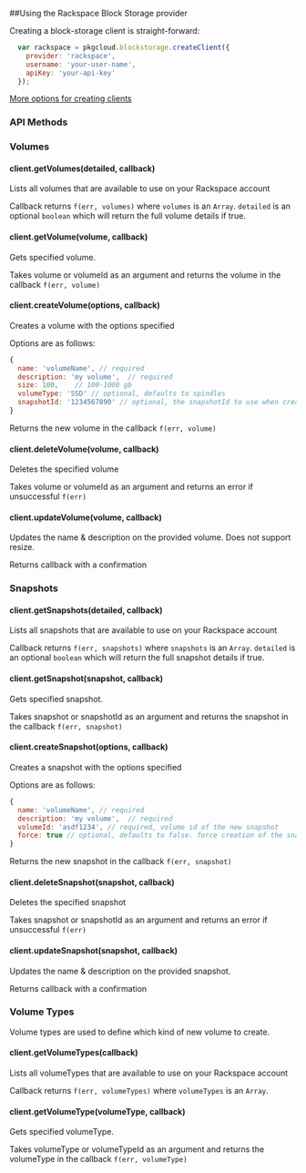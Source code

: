 ##Using the Rackspace Block Storage provider

Creating a block-storage client is straight-forward:

``` js
  var rackspace = pkgcloud.blockstorage.createClient({
    provider: 'rackspace',
    username: 'your-user-name',
    apiKey: 'your-api-key'
  });
```

[More options for creating clients](README.md)

### API Methods

### Volumes

#### client.getVolumes(detailed, callback)
Lists all volumes that are available to use on your Rackspace account

Callback returns `f(err, volumes)` where `volumes` is an `Array`. `detailed` is an optional `boolean` which will return the full volume details if true.

#### client.getVolume(volume, callback)
Gets specified volume.

Takes volume or volumeId as an argument and returns the volume in the callback
`f(err, volume)`

#### client.createVolume(options, callback)
Creates a volume with the options specified

Options are as follows:

```js
{
  name: 'volumeName', // required
  description: 'my volume',  // required
  size: 100,    // 100-1000 gb
  volumeType: 'SSD' // optional, defaults to spindles
  snapshotId: '1234567890' // optional, the snapshotId to use when creating the volume
}
```
Returns the new volume in the callback `f(err, volume)`

#### client.deleteVolume(volume, callback)
Deletes the specified volume

Takes volume or volumeId as an argument and returns an error if unsuccessful `f(err)`

#### client.updateVolume(volume, callback)
Updates the name & description on the provided volume. Does not support resize.

Returns callback with a confirmation

### Snapshots

#### client.getSnapshots(detailed, callback)
Lists all snapshots that are available to use on your Rackspace account

Callback returns `f(err, snapshots)` where `snapshots` is an `Array`. `detailed` is an optional `boolean` which will return the full snapshot details if true.

#### client.getSnapshot(snapshot, callback)
Gets specified snapshot.

Takes snapshot or snapshotId as an argument and returns the snapshot in the callback
`f(err, snapshot)`

#### client.createSnapshot(options, callback)
Creates a snapshot with the options specified

Options are as follows:

```js
{
  name: 'volumeName', // required
  description: 'my volume',  // required
  volumeId: 'asdf1234', // required, volume id of the new snapshot
  force: true // optional, defaults to false. force creation of the snapshot
}
```
Returns the new snapshot in the callback `f(err, snapshot)`

#### client.deleteSnapshot(snapshot, callback)
Deletes the specified snapshot

Takes snapshot or snapshotId as an argument and returns an error if unsuccessful `f(err)`

#### client.updateSnapshot(snapshot, callback)
Updates the name & description on the provided snapshot.

Returns callback with a confirmation

### Volume Types

Volume types are used to define which kind of new volume to create.

#### client.getVolumeTypes(callback)
Lists all volumeTypes that are available to use on your Rackspace account

Callback returns `f(err, volumeTypes)` where `volumeTypes` is an `Array`.

#### client.getVolumeType(volumeType, callback)
Gets specified volumeType.

Takes volumeType or volumeTypeId as an argument and returns the volumeType in the callback
`f(err, volumeType)`
